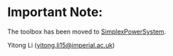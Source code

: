 # Important Note:

The toolbox has been moved to [SimplexPowerSystem](https://github.com/Future-Power-Networks/Simplex-Power-System).

Yitong Li (yitong.li15@imperial.ac.uk)
